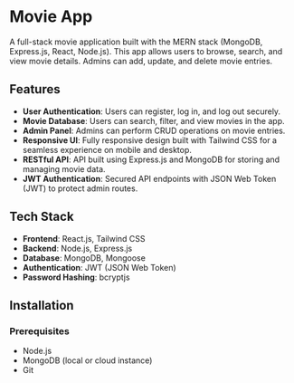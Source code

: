 # Movie App

A full-stack movie application built with the MERN stack (MongoDB, Express.js, React, Node.js). This app allows users to browse, search, and view movie details. Admins can add, update, and delete movie entries.

## Features

- **User Authentication**: Users can register, log in, and log out securely.
- **Movie Database**: Users can search, filter, and view movies in the app.
- **Admin Panel**: Admins can perform CRUD operations on movie entries.
- **Responsive UI**: Fully responsive design built with Tailwind CSS for a seamless experience on mobile and desktop.
- **RESTful API**: API built using Express.js and MongoDB for storing and managing movie data.
- **JWT Authentication**: Secured API endpoints with JSON Web Token (JWT) to protect admin routes.

## Tech Stack

- **Frontend**: React.js, Tailwind CSS
- **Backend**: Node.js, Express.js
- **Database**: MongoDB, Mongoose
- **Authentication**: JWT (JSON Web Token)
- **Password Hashing**: bcryptjs

## Installation

### Prerequisites

- Node.js
- MongoDB (local or cloud instance)
- Git

